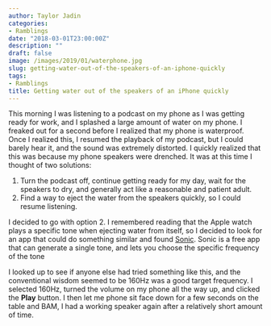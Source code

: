 ```yaml
---
author: Taylor Jadin
categories:
- Ramblings
date: "2018-03-01T23:00:00Z"
description: ""
draft: false
image: /images/2019/01/waterphone.jpg
slug: getting-water-out-of-the-speakers-of-an-iphone-quickly
tags:
- Ramblings
title: Getting water out of the speakers of an iPhone quickly
---
```



This morning I was listening to a podcast on my phone as I was getting ready for work, and I splashed a large amount of water on my phone. I freaked out for a second before I realized that my phone is waterproof. Once I realized this, I resumed the playback of my podcast, but I could barely hear it, and the sound was extremely distorted. I quickly realized that this was because my phone speakers were drenched. It was at this time I thought of two solutions:
1. Turn the podcast off, continue getting ready for my day, wait for the speakers to dry, and generally act like a reasonable and patient adult.
2. Find a way to eject the water from the speakers quickly, so I could resume listening.

I decided to go with option 2. I remembered reading that the Apple watch plays a specific tone when ejecting water from itself, so I decided to look for an app that could do something similar and found [Sonic](https://itunes.apple.com/us/app/sonic/id986999895?mt=8). Sonic is a free app that can generate a single tone, and lets you choose the specific frequency of the tone

I looked up to see if anyone else had tried something like this, and the conventional wisdom seemed to be 160Hz was a good target frequency. I selected 160Hz, turned the volume on my phone all the way up, and clicked the **Play** button. I then let me phone sit face down for a few seconds on the table and BAM, I had a working speaker again after a relatively short amount of time.



